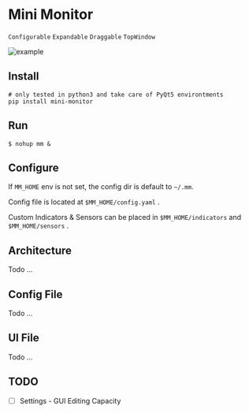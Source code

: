 # Mini Monitor

`Configurable` `Expandable` `Draggable` `TopWindow`

![example](./doc/example.png)

## Install

```
# only tested in python3 and take care of PyQt5 environtments
pip install mini-monitor
``` 

## Run

```
$ nohup mm &
```

## Configure

If `MM_HOME` env is not set, the config dir is default to `~/.mm`. 

Config file is located at `$MM_HOME/config.yaml` .

Custom Indicators & Sensors can be placed in `$MM_HOME/indicators` and `$MM_HOME/sensors` .

## Architecture

Todo ...

## Config File

Todo ... 

## UI File

Todo ...

## TODO

- [ ] Settings - GUI Editing Capacity 
